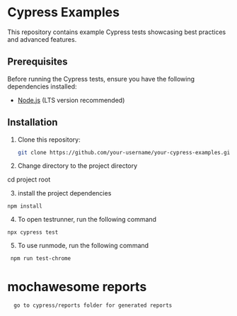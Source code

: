 # Cypress Examples

This repository contains example Cypress tests showcasing best practices and advanced features.

## Prerequisites

Before running the Cypress tests, ensure you have the following dependencies installed:

- [Node.js](https://nodejs.org/) (LTS version recommended)

## Installation

1. Clone this repository:

   ```bash
   git clone https://github.com/your-username/your-cypress-examples.git

   ```

2. Change directory to the project directory

cd project root

3. install the project dependencies

```
npm install
```

4. To open testrunner, run the following command

```
npx cypress test
```

5. To use runmode, run the following command

```
 npm run test-chrome
```

# mochawesome reports

```
  go to cypress/reports folder for generated reports
```
